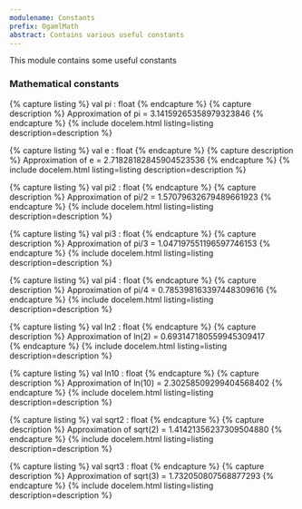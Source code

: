 ```yaml
---
modulename: Constants
prefix: OgamlMath
abstract: Contains various useful constants
---
```


This module contains some useful constants

### Mathematical constants

{% capture listing %}
val pi : float 
{% endcapture %}
{% capture description %}
Approximation of pi = 3.14159265358979323846
{% endcapture %}
{% include docelem.html listing=listing description=description %}

{% capture listing %}
val e  : float 
{% endcapture %}
{% capture description %}
Approximation of e = 2.71828182845904523536
{% endcapture %}
{% include docelem.html listing=listing description=description %}

{% capture listing %}
val pi2 : float 
{% endcapture %}
{% capture description %}
Approximation of pi/2 = 1.57079632679489661923 
{% endcapture %}
{% include docelem.html listing=listing description=description %}

{% capture listing %}
val pi3 : float 
{% endcapture %}
{% capture description %}
Approximation of pi/3 = 1.047197551196597746153
{% endcapture %}
{% include docelem.html listing=listing description=description %}

{% capture listing %}
val pi4 : float 
{% endcapture %}
{% capture description %}
Approximation of pi/4 = 0.785398163397448309616 
{% endcapture %}
{% include docelem.html listing=listing description=description %}

{% capture listing %}
val ln2 : float 
{% endcapture %}
{% capture description %}
Approximation of ln(2) = 0.693147180559945309417  
{% endcapture %}
{% include docelem.html listing=listing description=description %}

{% capture listing %}
val ln10 : float 
{% endcapture %}
{% capture description %}
Approximation of ln(10) = 2.30258509299404568402 
{% endcapture %}
{% include docelem.html listing=listing description=description %}

{% capture listing %}
val sqrt2 : float 
{% endcapture %}
{% capture description %}
Approximation of sqrt(2) = 1.41421356237309504880 
{% endcapture %}
{% include docelem.html listing=listing description=description %}

{% capture listing %}
val sqrt3 : float 
{% endcapture %}
{% capture description %}
Approximation of sqrt(3) = 1.732050807568877293 
{% endcapture %}
{% include docelem.html listing=listing description=description %}



